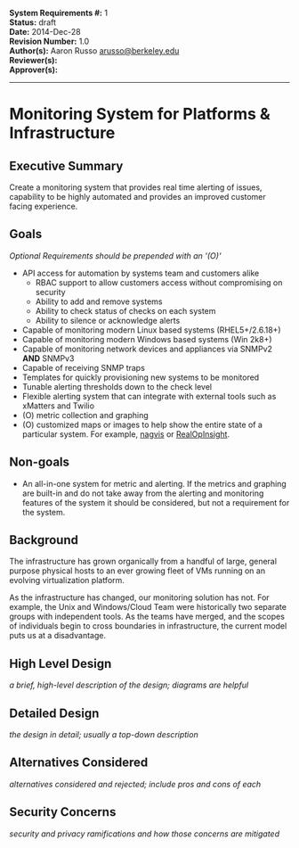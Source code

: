 **System Requirements #:** 1  
**Status:** draft  
**Date:** 2014-Dec-28  
**Revision Number:** 1.0  
**Author(s):** Aaron Russo <arusso@berkeley.edu>  
**Reviewer(s):**  
**Approver(s):**  

---

Monitoring System for Platforms & Infrastructure
================================================

Executive Summary
-----------------

Create a monitoring system that provides real time alerting of issues,
capability to be highly automated and provides an improved customer facing
experience.

Goals
-----

*Optional Requirements should be prepended with an '(O)'*
* API access for automation by systems team and customers alike
  * RBAC support to allow customers access without compromising on security
  * Ability to add and remove systems
  * Ability to check status of checks on each system
  * Ability to silence or acknowledge alerts
* Capable of monitoring modern Linux based systems (RHEL5+/2.6.18+)
* Capable of monitoring modern Windows based systems (Win 2k8+)
* Capable of monitoring network devices and appliances via SNMPv2 **AND** SNMPv3
* Capable of receiving SNMP traps
* Templates for quickly provisioning new systems to be monitored
* Tunable alerting thresholds down to the check level
* Flexible alerting system that can integrate with external tools such as
  xMatters and Twilio
* (O) metric collection and graphing
* (O) customized maps or images to help show the entire state of a
  particular system. For example, [nagvis](http://www.nagvis.org/) or
  [RealOpInsight](http://realopinsight.com/).

Non-goals
---------

* An all-in-one system for metric and alerting. If the metrics and graphing
  are built-in and do not take away from the alerting and monitoring features of
  the system it should be considered, but not a requirement for the system.

Background
----------

The infrastructure has grown organically from a handful of large, general
purpose physical hosts to an ever growing fleet of VMs running on an evolving
virtualization platform.

As the infrastructure has changed, our monitoring solution has not. For example,
the Unix and Windows/Cloud Team were historically two separate groups with
independent tools. As the teams have merged, and the scopes of individuals begin
to cross boundaries in infrastructure, the current model puts us at a
disadvantage.

High Level Design
-----------------

*a brief, high-level description of the design; diagrams are helpful*

Detailed Design
---------------

*the design in detail; usually a top-down description*

Alternatives Considered
-----------------------

*alternatives considered and rejected; include pros and cons of each*

Security Concerns
-----------------

*security and privacy ramifications and how those concerns are mitigated*
